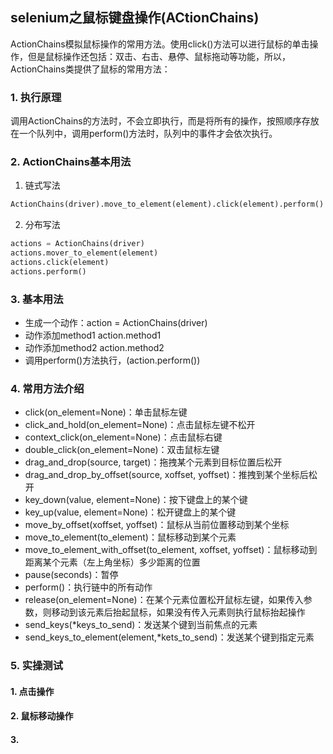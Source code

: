 ## selenium之鼠标键盘操作(ACtionChains)

ActionChains模拟鼠标操作的常用方法。使用click()方法可以进行鼠标的单击操作，但是鼠标操作还包括：双击、右击、悬停、鼠标拖动等功能，所以，ActionChains类提供了鼠标的常用方法：

### 1. 执行原理

调用ActionChains的方法时，不会立即执行，而是将所有的操作，按照顺序存放在一个队列中，调用perform()方法时，队列中的事件才会依次执行。

### 2. ActionChains基本用法

1. 链式写法

```python
ActionChains(driver).move_to_element(element).click(element).perform()
```

2. 分布写法

```python
actions = ActionChains(driver)
actions.mover_to_element(element)
actions.click(element)
actions.perform()
```

### 3. 基本用法

- 生成一个动作：action = ActionChains(driver)
- 动作添加method1 action.method1
- 动作添加method2 action.method2
- 调用perform()方法执行，(action.perform())

### 4. 常用方法介绍

- click(on_element=None)：单击鼠标左键
- click_and_hold(on_element=None)：点击鼠标左键不松开
- context_click(on_element=None)：点击鼠标右键
- double_click(on_element=None)：双击鼠标左键
- drag_and_drop(source, target)：拖拽某个元素到目标位置后松开
- drag_and_drop_by_offset(source, xoffset, yoffset)：推拽到某个坐标后松开
- key_down(value, element=None)：按下键盘上的某个键
- key_up(value, element=None)：松开键盘上的某个键
- move_by_offset(xoffset, yoffset)：鼠标从当前位置移动到某个坐标
- move_to_element(to_element)：鼠标移动到某个元素
- move_to_element_with_offset(to_element, xoffset, yoffset)：鼠标移动到距离某个元素（左上角坐标）多少距离的位置
- pause(seconds)：暂停
- perform()：执行链中的所有动作
- release(on_element=None)：在某个元素位置松开鼠标左键，如果传入参数，则移动到该元素后抬起鼠标，如果没有传入元素则执行鼠标抬起操作
- send_keys(*keys_to_send)：发送某个键到当前焦点的元素
- send_keys_to_element(element,*kets_to_send)：发送某个键到指定元素

### 5. 实操测试

#### 1. 点击操作

#### 2. 鼠标移动操作

#### 3. 

